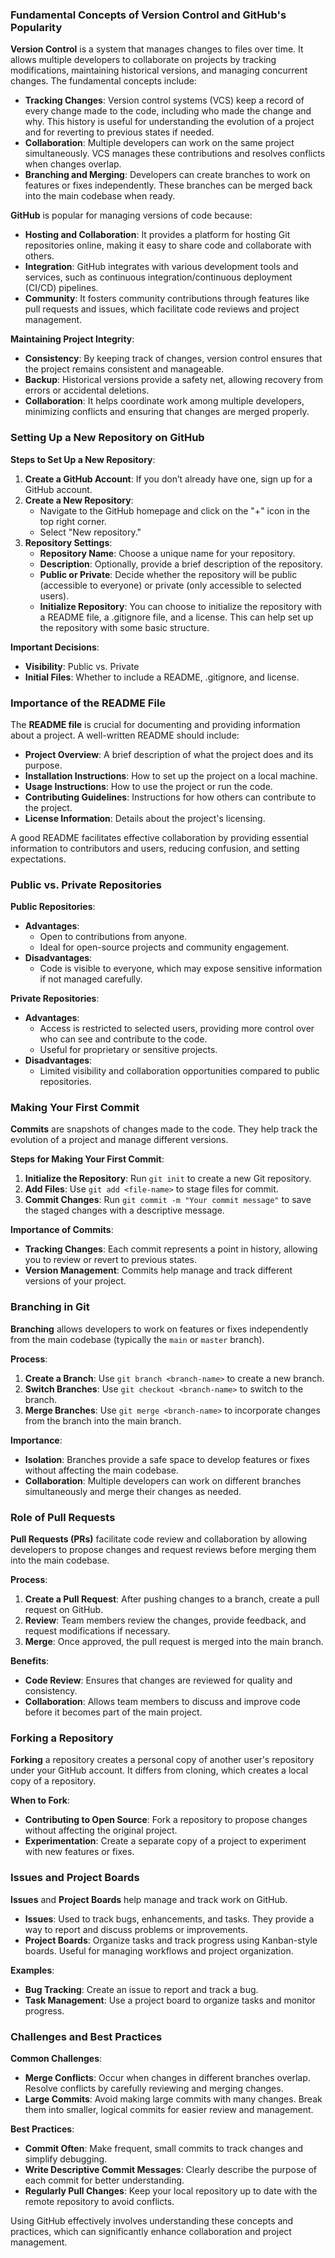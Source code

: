 ### Fundamental Concepts of Version Control and GitHub's Popularity

**Version Control** is a system that manages changes to files over time. It allows multiple developers to collaborate on projects by tracking modifications, maintaining historical versions, and managing concurrent changes. The fundamental concepts include:

- **Tracking Changes**: Version control systems (VCS) keep a record of every change made to the code, including who made the change and why. This history is useful for understanding the evolution of a project and for reverting to previous states if needed.
- **Collaboration**: Multiple developers can work on the same project simultaneously. VCS manages these contributions and resolves conflicts when changes overlap.
- **Branching and Merging**: Developers can create branches to work on features or fixes independently. These branches can be merged back into the main codebase when ready.

**GitHub** is popular for managing versions of code because:
- **Hosting and Collaboration**: It provides a platform for hosting Git repositories online, making it easy to share code and collaborate with others.
- **Integration**: GitHub integrates with various development tools and services, such as continuous integration/continuous deployment (CI/CD) pipelines.
- **Community**: It fosters community contributions through features like pull requests and issues, which facilitate code reviews and project management.

**Maintaining Project Integrity**:
- **Consistency**: By keeping track of changes, version control ensures that the project remains consistent and manageable.
- **Backup**: Historical versions provide a safety net, allowing recovery from errors or accidental deletions.
- **Collaboration**: It helps coordinate work among multiple developers, minimizing conflicts and ensuring that changes are merged properly.

### Setting Up a New Repository on GitHub

**Steps to Set Up a New Repository**:
1. **Create a GitHub Account**: If you don’t already have one, sign up for a GitHub account.
2. **Create a New Repository**:
   - Navigate to the GitHub homepage and click on the "+" icon in the top right corner.
   - Select "New repository."
3. **Repository Settings**:
   - **Repository Name**: Choose a unique name for your repository.
   - **Description**: Optionally, provide a brief description of the repository.
   - **Public or Private**: Decide whether the repository will be public (accessible to everyone) or private (only accessible to selected users).
   - **Initialize Repository**: You can choose to initialize the repository with a README file, a .gitignore file, and a license. This can help set up the repository with some basic structure.

**Important Decisions**:
- **Visibility**: Public vs. Private
- **Initial Files**: Whether to include a README, .gitignore, and license.

### Importance of the README File

The **README file** is crucial for documenting and providing information about a project. A well-written README should include:

- **Project Overview**: A brief description of what the project does and its purpose.
- **Installation Instructions**: How to set up the project on a local machine.
- **Usage Instructions**: How to use the project or run the code.
- **Contributing Guidelines**: Instructions for how others can contribute to the project.
- **License Information**: Details about the project's licensing.

A good README facilitates effective collaboration by providing essential information to contributors and users, reducing confusion, and setting expectations.

### Public vs. Private Repositories

**Public Repositories**:
- **Advantages**:
  - Open to contributions from anyone.
  - Ideal for open-source projects and community engagement.
- **Disadvantages**:
  - Code is visible to everyone, which may expose sensitive information if not managed carefully.

**Private Repositories**:
- **Advantages**:
  - Access is restricted to selected users, providing more control over who can see and contribute to the code.
  - Useful for proprietary or sensitive projects.
- **Disadvantages**:
  - Limited visibility and collaboration opportunities compared to public repositories.

### Making Your First Commit

**Commits** are snapshots of changes made to the code. They help track the evolution of a project and manage different versions. 

**Steps for Making Your First Commit**:
1. **Initialize the Repository**: Run `git init` to create a new Git repository.
2. **Add Files**: Use `git add <file-name>` to stage files for commit.
3. **Commit Changes**: Run `git commit -m "Your commit message"` to save the staged changes with a descriptive message.

**Importance of Commits**:
- **Tracking Changes**: Each commit represents a point in history, allowing you to review or revert to previous states.
- **Version Management**: Commits help manage and track different versions of your project.

### Branching in Git

**Branching** allows developers to work on features or fixes independently from the main codebase (typically the `main` or `master` branch). 

**Process**:
1. **Create a Branch**: Use `git branch <branch-name>` to create a new branch.
2. **Switch Branches**: Use `git checkout <branch-name>` to switch to the branch.
3. **Merge Branches**: Use `git merge <branch-name>` to incorporate changes from the branch into the main branch.

**Importance**:
- **Isolation**: Branches provide a safe space to develop features or fixes without affecting the main codebase.
- **Collaboration**: Multiple developers can work on different branches simultaneously and merge their changes as needed.

### Role of Pull Requests

**Pull Requests (PRs)** facilitate code review and collaboration by allowing developers to propose changes and request reviews before merging them into the main codebase.

**Process**:
1. **Create a Pull Request**: After pushing changes to a branch, create a pull request on GitHub.
2. **Review**: Team members review the changes, provide feedback, and request modifications if necessary.
3. **Merge**: Once approved, the pull request is merged into the main branch.

**Benefits**:
- **Code Review**: Ensures that changes are reviewed for quality and consistency.
- **Collaboration**: Allows team members to discuss and improve code before it becomes part of the main project.

### Forking a Repository

**Forking** a repository creates a personal copy of another user's repository under your GitHub account. It differs from cloning, which creates a local copy of a repository.

**When to Fork**:
- **Contributing to Open Source**: Fork a repository to propose changes without affecting the original project.
- **Experimentation**: Create a separate copy of a project to experiment with new features or fixes.

### Issues and Project Boards

**Issues** and **Project Boards** help manage and track work on GitHub.

- **Issues**: Used to track bugs, enhancements, and tasks. They provide a way to report and discuss problems or improvements.
- **Project Boards**: Organize tasks and track progress using Kanban-style boards. Useful for managing workflows and project organization.

**Examples**:
- **Bug Tracking**: Create an issue to report and track a bug.
- **Task Management**: Use a project board to organize tasks and monitor progress.

### Challenges and Best Practices

**Common Challenges**:
- **Merge Conflicts**: Occur when changes in different branches overlap. Resolve conflicts by carefully reviewing and merging changes.
- **Large Commits**: Avoid making large commits with many changes. Break them into smaller, logical commits for easier review and management.

**Best Practices**:
- **Commit Often**: Make frequent, small commits to track changes and simplify debugging.
- **Write Descriptive Commit Messages**: Clearly describe the purpose of each commit for better understanding.
- **Regularly Pull Changes**: Keep your local repository up to date with the remote repository to avoid conflicts.

Using GitHub effectively involves understanding these concepts and practices, which can significantly enhance collaboration and project management.
